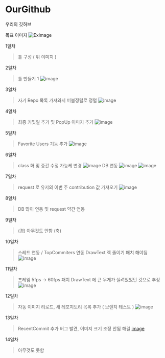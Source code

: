 # OurGithub
우리의 깃허브

목표 이미지
![ExImage](https://user-images.githubusercontent.com/83905675/187070228-4adf009e-a322-4ef5-a936-7bac3f3b6504.png)

1일차
> 틀 구성 ( 위 이미지 )

2일차
> 틀 만들기 1
![image](https://user-images.githubusercontent.com/83905675/187194976-4f405bb0-bf6b-4a54-a2af-846351893a6d.png)

3일차
> 자기 Repo 목록 가져와서 버블정렬로 정렬
![image](https://user-images.githubusercontent.com/83905675/187392727-8ad36af5-16cf-4fab-a3d0-9269851b68b3.png)

4일차
> 최종 커밋일 추가 및 PopUp 이미지 추가
![image](https://user-images.githubusercontent.com/83905675/187698349-0f8e29e2-1889-4207-a9ff-dd16a411d609.png)

5일차
> Favorite Users 기능 추가
![image](https://user-images.githubusercontent.com/83905675/187903958-ca7d4fc1-04e5-4d89-9878-c19b8cce7999.png)

6일차
> class 화 및 중간 수정 가능케 변경
![image](https://user-images.githubusercontent.com/83905675/188092910-ef187e33-b658-4e41-9bc1-25e64dff42fe.png)
> DB 연동
![image](https://user-images.githubusercontent.com/83905675/188177614-dded957e-eaaf-46a3-9752-192d3ae541da.png)
![image](https://user-images.githubusercontent.com/83905675/188177636-cabe0611-9b73-46c0-aee3-2bce2ff3d8f2.png)

7일차
> request 로 유저의 이번 주 contribution 값 가져오기
![image](https://user-images.githubusercontent.com/83905675/188277916-054da9cb-5506-4145-8165-33539d90c457.png)

8일차
> DB 많이 연동 및 request 약간 연동

9일차
> (경) 아무것도 안함 (축)

10일차
> 스레드 연동 / TopCommiters 연동
> DrawText 렉 줄이기 패치 해야됨
![image](https://user-images.githubusercontent.com/83905675/188641945-d427084a-69c1-4609-ad0f-b9931439c1c8.png)

11일차
> 프레임 5fps -> 60fps 패치
> DrawText 에 큰 무게가 실려있었던 것으로 추정
![image](https://user-images.githubusercontent.com/83905675/188815477-45d1e617-a56c-4a7a-9ac1-8f69d97bec5d.png)

12일차
> 자동 이미지 리로드, 새 레포지토리 목록 추가
> ( 브렌치 테스트 )
![image](https://user-images.githubusercontent.com/83905675/189066007-fc93c7a2-747e-479a-bc63-c6bef1ac3e16.png)

13일차
> RecentCommit 추가
> 버그 발견, 이미지 크기 조정 안됨
> 해결
[image](https://user-images.githubusercontent.com/83905675/189359237-ea9aeaa6-bb0e-4e5c-95f5-b092dc0cf094.png)

14일차
> 아무것도 못함
